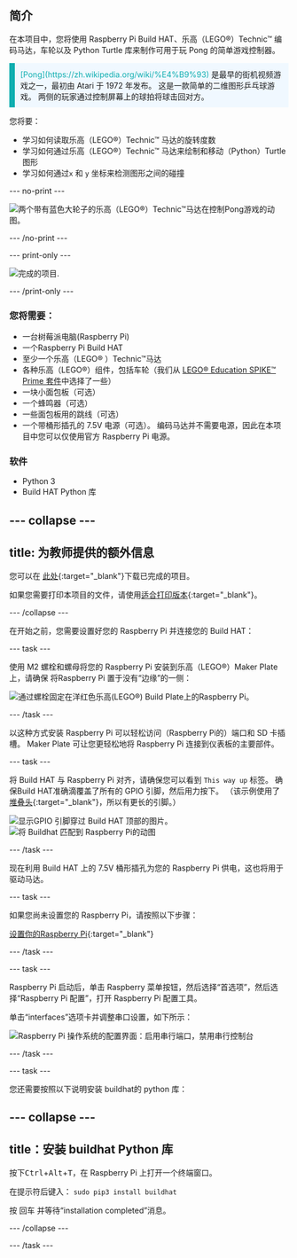 ## 简介

在本项目中，您将使用 Raspberry Pi Build HAT、乐高（LEGO®）Technic™ 编码马达，车轮以及 Python Turtle 库来制作可用于玩 Pong 的简单游戏控制器。

<p style="border-left: solid; border-width:10px; border-color: #0faeb0; background-color: aliceblue; padding: 10px;">
<span style="color: #0faeb0">[Pong](https://zh.wikipedia.org/wiki/%E4%B9%93)</span> 是最早的街机视频游戏之一，最初由 Atari 于 1972 年发布。 这是一款简单的二维图形乒乓球游戏。 两侧的玩家通过控制屏幕上的球拍将球击回对方。
</p>

您将要：
- 学习如何读取乐高（LEGO®）Technic™ 马达的旋转度数
- 学习如何通过乐高（LEGO®）Technic™ 马达来绘制和移动（Python）Turtle图形
- 学习如何通过`x` 和 `y` 坐标来检测图形之间的碰撞

--- no-print ---

![两个带有蓝色大轮子的乐高（LEGO®）Technic™马达在控制Pong游戏的动图。](images/pong_gif.gif)

--- /no-print ---

--- print-only ---

![完成的项目.](images/finished.JPG)

--- /print-only ---

### 您将需要：

+ 一台树莓派电脑(Raspberry Pi)
+ 一个Raspberry Pi Build HAT
+ 至少一个乐高（LEGO® ）Technic™马达
+ 各种乐高（LEGO®）组件，包括车轮（我们从 [LEGO® Education SPIKE™ Prime 套件](https://education.lego.com/en-gb/product/spike-prime)中选择了一些）
+ 一块小面包板（可选）
+ 一个蜂鸣器（可选）
+ 一些面包板用的跳线（可选）
+ 一个带桶形插孔的 7.5V 电源（可选）。 编码马达并不需要电源，因此在本项目中您可以仅使用官方 Raspberry Pi 电源。

### 软件

+ Python 3
+ Build HAT Python 库

--- collapse ---
---
title: 为教师提供的额外信息
---

您可以在 [此处](https://rpf.io/p/en/lego-game-controller-get){:target="_blank"}下载已完成的项目。

如果您需要打印本项目的文件，请使用[适合打印版本](https://projects.raspberrypi.org/en/projects/lego-game-controller/print){:target="_blank"}。

--- /collapse ---

在开始之前，您需要设置好您的 Raspberry Pi 并连接您的 Build HAT：

--- task ---

使用 M2 螺栓和螺母将您的 Raspberry Pi 安装到乐高（LEGO®）Maker Plate上，请确保 将Raspberry Pi 置于没有“边缘”的一侧：

 ![通过螺栓固定在洋红色乐高(LEGO®) Build Plate上的Raspberry Pi。](images/build_11.jpg)

--- /task ---

以这种方式安装 Raspberry Pi 可以轻松访问（Raspberry Pi的）端口和 SD 卡插槽。 Maker Plate 可让您更轻松地将 Raspberry Pi 连接到仪表板的主要部件。

--- task ---

将 Build HAT 与 Raspberry Pi 对齐，请确保您可以看到 `This way up` 标签。 确保Build HAT准确滴覆盖了所有的 GPIO 引脚，然后用力按下。 （该示例使用了 [堆叠头](https://www.adafruit.com/product/2223){:target="_blank"}，所以有更长的引脚。）

![显示GPIO 引脚穿过 Build HAT 顶部的图片。](images/build_15.jpg) ![将 Buildhat 匹配到 Raspberry Pi的动图](images/haton.gif)

--- /task ---

现在利用 Build HAT 上的 7.5V 桶形插孔为您的 Raspberry Pi 供电，这也将用于驱动马达。

--- task ---

如果您尚未设置您的 Raspberry Pi，请按照以下步骤：

[设置你的Raspberry Pi](https://projects.raspberrypi.org/en/projects/raspberry-pi-setting-up){:target="_blank"}

--- /task ---

--- task ---

Raspberry Pi 启动后，单击 Raspberry 菜单按钮，然后选择“首选项”，然后选择“Raspberry Pi 配置”，打开 Raspberry Pi 配置工具。

单击“interfaces”选项卡并调整串口设置，如下所示：

![Raspberry Pi 操作系统的配置界面：启用串行端口，禁用串行控制台](images/configshot.jpg)

--- /task ---

--- task ---

您还需要按照以下说明安装 buildhat的 python 库：

--- collapse ---
---
title：安装 buildhat Python 库
---

按下<kbd>Ctrl</kbd>+<kbd>Alt</kbd>+<kbd>T</kbd>，在 Raspberry Pi 上打开一个终端窗口。

在提示符后键入： `sudo pip3 install buildhat`

按 <kbd>回车</kbd> 并等待“installation completed”消息。

--- /collapse ---

--- /task ---
